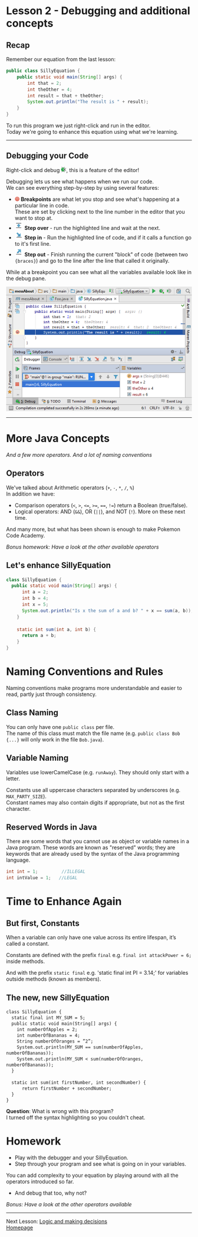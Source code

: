 # Lesson 2 - Debugging and additional concepts

## Recap
Remember our equation from the last lesson:
```java
public class SillyEquation {
    public static void main(String[] args) {
        int that = 2;
        int theOther = 4;
        int result = that + theOther;
        System.out.println("The result is " + result);
    }
}
```
To run this program we just right-click and run in the editor.  
Today we're going to enhance this equation using what we're learning.

---
## Debugging your Code
Right-click and debug ![debug](assets/intellij/debug.png), this is a feature of the editor!

Debugging lets us see what happens when we run our code.  
We can see everything step-by-step by using several features:
* ![breakpoint](assets/intellij/db_set_breakpoint.png) **Breakpoints** are what let you stop and see what's happening at a particular line in code.  
These are set by clicking next to the line number in the editor that you want to stop at.
* ![step over](assets/intellij/frames_step_over.png) **Step over** - run the highlighted line and wait at the next.
* ![step in](assets/intellij/frames_step_into.png) **Step in** - Run the highlighted line of code, and if it calls a function go to it's first line.
* ![step out](assets/intellij/frames_step_out.png) **Step out** - Finish running the current "block" of code (between two `{braces}`) and go to the line after the line that called it originally.

While at a breakpoint you can see what all the variables available look like in the debug pane.

![debugging example](assets/intellij/debugging.png)

---
# More Java Concepts
*And a few more operators. And a lot of naming conventions*

## Operators
We've talked about Arithmetic operators (`+`, `-`, `*`, `/`, `%`)  
In addition we have:
* Comparison operators (`<`, `>`, `<=`, `>=`, `==`, `!=`) return a  Boolean (true/false).
* Logical operators: AND (`&&`), OR (`||`), and NOT (`!`).
More on these next time.

And many more, but what has been shown is enough to make Pokemon Code Academy.

*Bonus homework: Have a look at the other available operators*

## Let's enhance SillyEquation
```java
class SillyEquation {
  public static void main(String[] args) {
      int a = 2;
      int b = 4;
      int x = 5;
      System.out.println("Is x the sum of a and b? " + x == sum(a, b));
    }

    static int sum(int a, int b) {
      return a + b;
    }
}
```

# Naming Conventions and Rules
Naming conventions make programs more understandable and easier to read, partly just through consistency.

## Class Naming
You can only have one `public class` per file.  
The name of this class must match the file name (e.g. `public class Bob {...}` will only work in the file `Bob.java`).

## Variable Naming

Variables use lowerCamelCase (e.g. `runAway`). They should only start with a letter.

Constants use all uppercase characters separated by underscores (e.g. `MAX_PARTY_SIZE`).  
Constant names may also contain digits if appropriate, but not as the first character.

## Reserved Words in Java
There are some words that you cannot use as object or variable names in a Java program. These words are known as "reserved" words; they are keywords that are already used by the syntax of the Java programming language.

```java
int int = 1; 	     //ILLEGAL		
int intValue = 1; 	//LEGAL
```

# Time to Enhance Again
## But first, Constants
When a variable can only have one value across its entire lifespan, it’s called a constant.

Constants are defined with the prefix `final` e.g. `final int attackPower = 6;` inside methods.

And with the prefix `static final` e.g. 'static final int PI = 3.14;' for variables outside methods (known as members).

## The new, new SillyEquation
```
class SillyEquation {
  static final int MY_SUM = 5;
  public static void main(String[] args) {
    int numberOfApples = 2;
    int numberOfBananas = 4;
    String numberOfOranges = ”2”;
    System.out.println(MY_SUM == sum(numberOfApples, numberOfBananas));
    System.out.println(MY_SUM < sum(numberOfOranges, numberOfBananas));
  }

  static int sum(int firstNumber, int secondNumber) {
      return firstNumber + secondNumber;
  }
}
```
**Question**: What is wrong with this program?  
I turned off the syntax highlighting so you couldn't cheat.

# Homework
* Play with the debugger and your SillyEquation.
* Step through your program and see what is going on in your variables.

You can add complexity to your equation by playing around with all the operators introduced so far.
* And debug that too, why not?

*Bonus: Have a look at the other operators available*

---
Next Lesson: [Logic and making decisions](lesson3.md)  
[Homepage](index.md)

